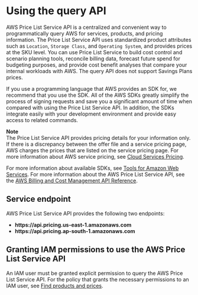 # Using the query API<a name="using-pelong"></a>

AWS Price List Service API is a centralized and convenient way to programmatically query AWS for services, products, and pricing information\. The Price List Service API uses standardized product attributes such as `Location`, `Storage Class`, and `Operating System`, and provides prices at the SKU level\. You can use Price List Service to build cost control and scenario planning tools, reconcile billing data, forecast future spend for budgeting purposes, and provide cost benefit analyses that compare your internal workloads with AWS\. The query API does not support Savings Plans prices\.

If you use a programming language that AWS provides an SDK for, we recommend that you use the SDK\. All of the AWS SDKs greatly simplify the process of signing requests and save you a significant amount of time when compared with using the Price List Service API\. In addition, the SDKs integrate easily with your development environment and provide easy access to related commands\.

**Note**  
The Price List Service API provides pricing details for your information only\. If there is a discrepancy between the offer file and a service pricing page, AWS charges the prices that are listed on the service pricing page\. For more information about AWS service pricing, see [Cloud Services Pricing](https://aws.amazon.com/pricing/services/)\.

For more information about available SDKs, see [Tools for Amazon Web Services](https://aws.amazon.com/tools)\. For more information about the AWS Price List Service API, see the [AWS Billing and Cost Management API Reference](https://docs.aws.amazon.com/aws-cost-management/latest/APIReference/API_Operations_AWS_Price_List_Service.html)\.

## Service endpoint<a name="pe-endpoint"></a>

AWS Price List Service API provides the following two endpoints:
+ **https://api\.pricing\.us\-east\-1\.amazonaws\.com**
+ **https://api\.pricing\.ap\-south\-1\.amazonaws\.com**

## Granting IAM permissions to use the AWS Price List Service API<a name="pe-iam"></a>

An IAM user must be granted explicit permission to query the AWS Price List Service API\. For the policy that grants the necessary permissions to an IAM user, see [Find products and prices](billing-example-policies.md#example-policy-pe-api)\. 